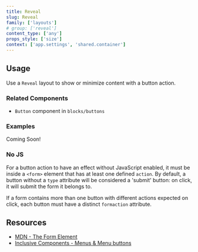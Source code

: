 ```yaml
---
title: Reveal
slug: Reveal
family: ['layouts']
# group: ['reveal']
content_type: ['any']
props_style: ['size']
context: ['app.settings', 'shared.container']
---
```


## Usage

Use a `Reveal` layout to show or minimize content with a button action.

### Related Components

- `Button` component in `blocks/buttons`

### Examples

<p class="feedback bare emoji:default">Coming Soon!</p>

### No JS

For a button action to have an effect without JavaScript enabled, it must be inside a `<form>` element that has at least one defined `action`. By default, a button without a `type` attribute will be considered a 'submit' button: on click, it will submit the form it belongs to.

If a form contains more than one button with different actions expected on click, each button must have a distinct `formaction` attribute.

## Resources

- [MDN - The Form Element](https://developer.mozilla.org/en-US/docs/Web/HTML/Element/form)
- [Inclusive Components - Menus & Menu buttons](https://inclusive-components.design/menus-menu-buttons/)
